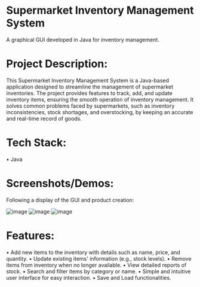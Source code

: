 # Supermarket Inventory Management System
A graphical GUI developed in Java for inventory management.
# Project Description:
This Supermarket Inventory Management System is a Java-based application designed to streamline the management of supermarket inventories. The project provides features to track, add, and update inventory items, ensuring the smooth operation of inventory management. It solves common problems faced by supermarkets, such as inventory inconsistencies, stock shortages, and overstocking, by keeping an accurate and real-time record of goods.
# Tech Stack:
• Java
# Screenshots/Demos:
Following a display of the GUI and product creation:

![image](https://github.com/user-attachments/assets/f23d3747-d410-470e-be4c-31a09c993650)
![image](https://github.com/user-attachments/assets/583c7573-a56c-4883-8923-2210535065b3)
![image](https://github.com/user-attachments/assets/e6c6adba-667c-46db-987b-3bfbc225563c)

# Features:
• Add new items to the inventory with details such as name, price, and quantity.
• Update existing items' information (e.g., stock levels).
• Remove items from inventory when no longer available.
• View detailed reports of stock.
• Search and filter items by category or name.
• Simple and intuitive user interface for easy interaction.
• Save and Load functionalities.


  
